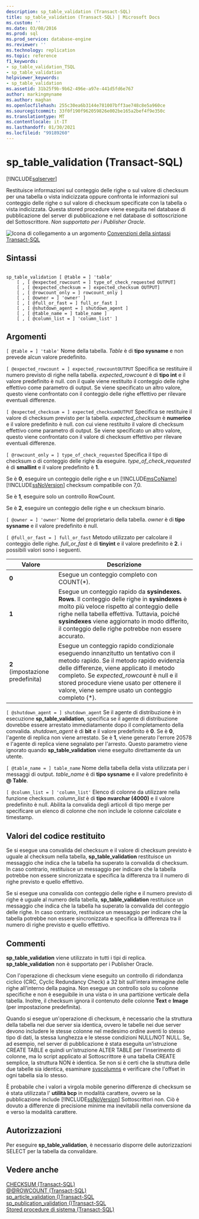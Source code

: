 ```yaml
---
description: sp_table_validation (Transact-SQL)
title: sp_table_validation (Transact-SQL) | Microsoft Docs
ms.custom: ''
ms.date: 03/08/2016
ms.prod: sql
ms.prod_service: database-engine
ms.reviewer: ''
ms.technology: replication
ms.topic: reference
f1_keywords:
- sp_table_validation_TSQL
- sp_table_validation
helpviewer_keywords:
- sp_table_validation
ms.assetid: 31b25f9b-9b62-496e-a97e-441d5fd6e767
author: markingmyname
ms.author: maghan
ms.openlocfilehash: 255c30ea6b3144e781007bff3ae748c8e5a960ce
ms.sourcegitcommit: 33f0f190f962059826e002be165a2bef4f9e350c
ms.translationtype: MT
ms.contentlocale: it-IT
ms.lasthandoff: 01/30/2021
ms.locfileid: "99189260"
---
```

# <a name="sp_table_validation-transact-sql"></a>sp_table_validation (Transact-SQL)
[!INCLUDE[sqlserver](../../includes/applies-to-version/sqlserver.md)]

  Restituisce informazioni sul conteggio delle righe o sul valore di checksum per una tabella o vista indicizzata oppure confronta le informazioni sul conteggio delle righe o sul valore di checksum specificate con la tabella o vista indicizzata. Questa stored procedure viene eseguita nel database di pubblicazione del server di pubblicazione e nel database di sottoscrizione del Sottoscrittore. *Non supportato per i Publisher Oracle*.  
  
 ![Icona di collegamento a un argomento](../../database-engine/configure-windows/media/topic-link.gif "Icona di collegamento a un argomento") [Convenzioni della sintassi Transact-SQL](../../t-sql/language-elements/transact-sql-syntax-conventions-transact-sql.md)  
  
## <a name="syntax"></a>Sintassi  
  
```  
  
sp_table_validation [ @table = ] 'table'  
    [ , [ @expected_rowcount = ] type_of_check_requested OUTPUT]  
    [ , [ @expected_checksum = ] expected_checksum OUTPUT]  
    [ , [ @rowcount_only = ] rowcount_only ]  
    [ , [ @owner = ] 'owner' ]  
    [ , [ @full_or_fast = ] full_or_fast ]  
    [ , [ @shutdown_agent = ] shutdown_agent ]  
    [ , [ @table_name = ] table_name ]  
    [ , [ @column_list = ] 'column_list' ]  
```  
  
## <a name="arguments"></a>Argomenti  
`[ @table = ] 'table'` Nome della tabella. *Table* è di **tipo sysname** e non prevede alcun valore predefinito.  
  
`[ @expected_rowcount = ] expected_rowcountOUTPUT` Specifica se restituire il numero previsto di righe nella tabella. *expected_rowcount* è di **tipo int** e il valore predefinito è null. con il quale viene restituito il conteggio delle righe effettivo come parametro di output. Se viene specificato un altro valore, questo viene confrontato con il conteggio delle righe effettivo per rilevare eventuali differenze.  
  
`[ @expected_checksum = ] expected_checksumOUTPUT` Specifica se restituire il valore di checksum previsto per la tabella. *expected_checksum* è **numerico** e il valore predefinito è null. con cui viene restituito il valore di checksum effettivo come parametro di output. Se viene specificato un altro valore, questo viene confrontato con il valore di checksum effettivo per rilevare eventuali differenze.  
  
`[ @rowcount_only = ] type_of_check_requested` Specifica il tipo di checksum o di conteggio delle righe da eseguire. *type_of_check_requested* è di **smallint** e il valore predefinito è **1**.  
  
 Se è **0**, eseguire un conteggio delle righe e un [!INCLUDE[msCoName](../../includes/msconame-md.md)] [!INCLUDE[ssNoVersion](../../includes/ssnoversion-md.md)] checksum compatibile con 7,0.  
  
 Se è **1**, eseguire solo un controllo RowCount.  
  
 Se è **2**, eseguire un conteggio delle righe e un checksum binario.  
  
`[ @owner = ] 'owner'` Nome del proprietario della tabella. *owner* è di **tipo sysname** e il valore predefinito è null.  
  
`[ @full_or_fast = ] full_or_fast` Metodo utilizzato per calcolare il conteggio delle righe. *full_or_fast* è di **tinyint** e il valore predefinito è **2**. i possibili valori sono i seguenti.  
  
|Valore|Descrizione|  
|-----------|-----------------|  
|**0**|Esegue un conteggio completo con COUNT(*).|  
|**1**|Esegue un conteggio rapido da **sysindexes. Rows**. Il conteggio delle righe in **sysindexes** è molto più veloce rispetto al conteggio delle righe nella tabella effettiva. Tuttavia, poiché **sysindexes** viene aggiornato in modo differito, il conteggio delle righe potrebbe non essere accurato.|  
|**2** (impostazione predefinita)|Esegue un conteggio rapido condizionale eseguendo innanzitutto un tentativo con il metodo rapido. Se il metodo rapido evidenzia delle differenze, viene applicato il metodo completo. Se *expected_rowcount* è null e il stored procedure viene usato per ottenere il valore, viene sempre usato un conteggio completo (*).|  
  
`[ @shutdown_agent = ] shutdown_agent` Se il agente di distribuzione è in esecuzione **sp_table_validation**, specifica se il agente di distribuzione dovrebbe essere arrestato immediatamente dopo il completamento della convalida. *shutdown_agent* è di **bit** e il valore predefinito è **0**. Se è **0**, l'agente di replica non viene arrestato. Se è **1**, viene generato l'errore 20578 e l'agente di replica viene segnalato per l'arresto. Questo parametro viene ignorato quando **sp_table_validation** viene eseguito direttamente da un utente.  
  
`[ @table_name = ] table_name` Nome della tabella della vista utilizzata per i messaggi di output. *table_name* è di **tipo sysname** e il valore predefinito è **\@ Table**.  
  
`[ @column_list = ] 'column_list'` Elenco di colonne da utilizzare nella funzione checksum. *column_list* è di **tipo nvarchar (4000)** e il valore predefinito è null. Abilita la convalida degli articoli di tipo merge per specificare un elenco di colonne che non include le colonne calcolate e timestamp.  
  
## <a name="return-code-values"></a>Valori del codice restituito  
 Se si esegue una convalida del checksum e il valore di checksum previsto è uguale al checksum nella tabella, **sp_table_validation** restituisce un messaggio che indica che la tabella ha superato la convalida di checksum. In caso contrario, restituisce un messaggio per indicare che la tabella potrebbe non essere sincronizzata e specifica la differenza tra il numero di righe previsto e quello effettivo.  
  
 Se si esegue una convalida con conteggio delle righe e il numero previsto di righe è uguale al numero della tabella, **sp_table_validation** restituisce un messaggio che indica che la tabella ha superato la convalida del conteggio delle righe. In caso contrario, restituisce un messaggio per indicare che la tabella potrebbe non essere sincronizzata e specifica la differenza tra il numero di righe previsto e quello effettivo.  
  
## <a name="remarks"></a>Commenti  
 **sp_table_validation** viene utilizzato in tutti i tipi di replica. **sp_table_validation** non è supportato per i Publisher Oracle.  
  
 Con l'operazione di checksum viene eseguito un controllo di ridondanza ciclico (CRC, Cyclic Redundancy Check) a 32 bit sull'intera immagine delle righe all'interno della pagina. Non esegue un controllo solo su colonne specifiche e non è eseguibile in una vista o in una partizione verticale della tabella. Inoltre, il checksum ignora il contenuto delle colonne **Text** e **Image** (per impostazione predefinita).  
  
 Quando si esegue un'operazione di checksum, è necessario che la struttura della tabella nei due server sia identica, ovvero le tabelle nei due server devono includere le stesse colonne nel medesimo ordine aventi lo stesso tipo di dati, la stessa lunghezza e le stesse condizioni NULL/NOT NULL. Se, ad esempio, nel server di pubblicazione è stata eseguita un'istruzione CREATE TABLE e quindi un'istruzione ALTER TABLE per l'inserimento di colonne, ma lo script applicato al Sottoscrittore è una tabella CREATE semplice, la struttura NON è identica. Se non si è certi che la struttura delle due tabelle sia identica, esaminare [syscolumns](../../relational-databases/system-compatibility-views/sys-syscolumns-transact-sql.md) e verificare che l'offset in ogni tabella sia lo stesso.  
  
 È probabile che i valori a virgola mobile generino differenze di checksum se è stata utilizzata l' **utilità bcp** in modalità carattere, ovvero se la pubblicazione include [!INCLUDE[ssNoVersion](../../includes/ssnoversion-md.md)] Sottoscrittori non. Ciò è dovuto a differenze di precisione minime ma inevitabili nella conversione da e verso la modalità carattere.  
  
## <a name="permissions"></a>Autorizzazioni  
 Per eseguire **sp_table_validation**, è necessario disporre delle autorizzazioni SELECT per la tabella da convalidare.  
  
## <a name="see-also"></a>Vedere anche  
 [CHECKSUM &#40;Transact-SQL&#41;](../../t-sql/functions/checksum-transact-sql.md)   
 [@@ROWCOUNT &#40;Transact-SQL&#41;](../../t-sql/functions/rowcount-transact-sql.md)   
 [sp_article_validation &#40;&#41;Transact-SQL ](../../relational-databases/system-stored-procedures/sp-article-validation-transact-sql.md)   
 [sp_publication_validation &#40;&#41;Transact-SQL ](../../relational-databases/system-stored-procedures/sp-publication-validation-transact-sql.md)   
 [Stored procedure di sistema &#40;Transact-SQL&#41;](../../relational-databases/system-stored-procedures/system-stored-procedures-transact-sql.md)  
  
  
